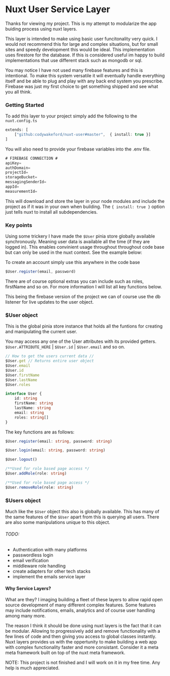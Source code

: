 # Nuxt User Service Layer

Thanks for viewing my project. This is my attempt to modularize the app buiding process using nuxt
layers.

This layer is intended to make using basic user funcitonality very quick. I would not recommend this
for large and complex situations, but for small sites and speedy development this would be ideal.
This implementation uses firestore for the database. If this is considered useful im happy to build
implementations that use different stack such as mongodb or sql.

You may notice I have not used many firebase features and this is intentional. To make this system
versatile it will eventually handle everything itself and be able to plug and play with any back end
system you prescribe. Firebase was just my first choice to get something shipped and see what you
all think.

### Getting Started

To add this layer to your project simply add the following to the `nuxt.config.ts`

```ts
extends: [
    ["github:codywakeford/nuxt-user#master",  { install: true }]
]
```

You will also need to provide your firebase variables into the .env file.

```ts
# FIREBASE CONNECTION #
apiKey=
authDomain=
projectId=
storageBucket=
messagingSenderId=
appId=
measurementId=
```

This will download and store the layer in your node modules and include the project as if it was in
your own when building. The `{ install: true }` option just tells nuxt to install all
subdependencies.

### Key points

Using some trickery I have made the `$User` pinia store globally available synchronously. Meaning
user data is available all the time (if they are logged in). This enables convinient usage
throughout throughout code base but can only be used in the nuxt context. See the example below:

To create an account simply use this anywhere in the code base

```ts
$User.register(email, password)
```

There are of course optional extras you can include such as roles, firstName and so on. For more
information I will list all key functions below.

This being the firebase version of the project we can of course use the db listener for live updates
to the user object.

### $User object

This is the global pinia store instance that holds all the funtions for creating and manipulating
the current user.

You may access any one of the User attributes with its provided getters. `$User.ATTRIBUTE_HERE` |
`$User.id` | `$User.email` and so on.

```ts
// How to get the users current data //
$User.get // Returns entire user object
$User.email
$User.id
$User.firstName
$User.lastName
$User.roles

interface User {
	id: string
	firstName: string
	lastName: string
	email: string
	roles: string[]
}
```

The key functions are as follows:

```ts
$User.register(email: string, password: string)
```

```ts
$User.login(email: string, password: string)
```

```ts
$User.logout()
```

```ts
/**Used for role based page access */
$User.addRole(role: string)
```

```ts
/**Used for role based page access */
$User.removeRole(role: string)
```

### $Users object

Much like the `$User` object this also is globally available. This has many of the same features of
the `$User` apart from this is querying all users. There are also some manipulations unique to this
object.

###### TODO:

-   Authentication with many platforms
-   passwordless login
-   email verification
-   middleware role handling
-   create adapters for other tech stacks
-   implement the emails service layer

#### Why Service Layers?

What are they? I imaging building a fleet of these layers to allow rapid open source development of
many different complex features. Some features may include notifications, emails, analytics and of
course user handling among many more.

The reason I think it should be done using nuxt layers is the fact that it can be modular. Allowing
to progressively add and remove functionality with a few lines of code and then giving you access to
global classes instantly. Nuxt layers provides us with the oppertunity to make building a web app
with complex functionality faster and more consistant. Consider it a meta meta framework built on
top of the nuxt meta framework.

NOTE: This project is not finished and I will work on it in my free time. Any help is much
appreciated.
